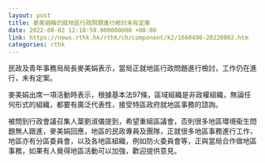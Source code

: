 ```yaml
---
layout: post
title: 麥美娟稱仍就地區行政問題進行檢討未有定案
date: 2022-08-02 12:18:59.000000000 +08:00
link: https://news.rthk.hk/rthk/ch/component/k2/1660490-20220802.htm
categories: rthk
---
```


民政及青年事務局局長麥美娟表示，當局正就地區行政問題進行檢討，工作仍在進行，未有定案。

麥美娟出席一項活動時表示，根據基本法97條，區域組織是非政權組織，無論任何形式的組織，都要有廣泛代表性，接受特區政府就地區事務的諮詢。

被問到行政會議召集人葉劉淑儀提到，希望重組區議會，否則很多地區環境衞生問題無人跟進，麥美娟回應，地區的民政專員及團隊，正就很多地區事務進行工作，地區亦有分區委員會，以及各地區組織，例如防火委員會等，正與當局合作做地區事務，如果有人覺得地區活動可以加強，歡迎提供意見。
